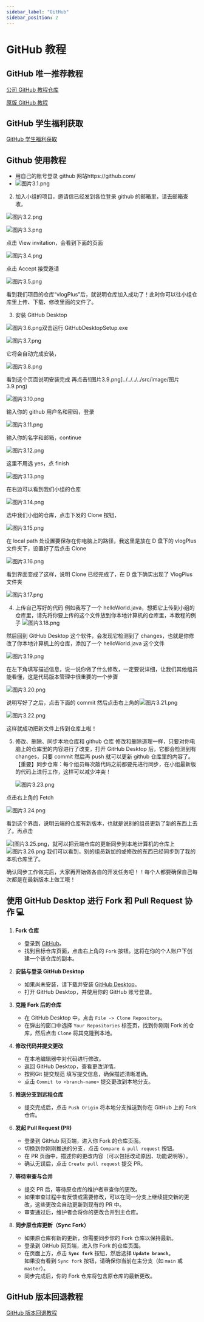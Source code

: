 ```yaml
---
sidebar_label: "GitHub"
sidebar_position: 2
---
```

# GitHub 教程
## GitHub 唯一推荐教程

[公司 GitHub 教程仓库](https://github.com/beisi-tech/beisi-github-learning)

[原版 GitHub 教程](https://youtu.be/Yn4WNemTV9Y?si=ChRgVBV2vFmYKGwy)

## GitHub 学生福利获取

[GitHub 学生福利获取](https://blog.csdn.net/m0_59118857/article/details/137478138)

## Github 使用教程

- 用自己的账号登录 github 网站https://github.com/
- ![图片3.1.png](../../../src/image/图片3.1.png)

2. 加入小组的项目，邀请信已经发到各位登录 github 的邮箱里，请去邮箱查收。

![图片3.2.png](../../../src/image/图片3.2.png)

![图片3.3.png](../../../src/image/图片3.3.png)

点击 View invitation，会看到下面的页面

![图片3.4.png](../../../src/image/图片3.4.png)

点击 Accept 接受邀请

![图片3.5.png](../../../src/image/图片3.5.png)

看到我们项目的仓库“vlogPlus”后，就说明仓库加入成功了！此时你可以往小组仓库里上传、下载、修改里面的文件了。

3. 安装 GitHub Desktop

![图片3.6.png](../../../src/image/图片3.6.png)双击运行 GitHubDesktopSetup.exe

![图片3.7.png](../../../src/image/图片3.7.png)

它将会自动完成安装，

![图片3.8.png](../../../src/image/图片3.8.png)

看到这个页面说明安装完成
再点击![图片3.9.png]../../../../src/image/图片3.9.png)

![图片3.10.png](../../../src/image/图片3.10.png)

输入你的 github 用户名和密码，登录

![图片3.11.png](../../../src/image/图片3.11.png)

输入你的名字和邮箱，continue

![图片3.12.png](../../../src/image/图片3.12.png)

这里不用选 yes，点 finish

![图片3.13.png](../../../src/image/图片3.13.png)

在右边可以看到我们小组的仓库

![图片3.14.png](../../../src/image/图片3.14.png)

选中我们小组的仓库，点击下发的 Clone 按钮，

![图片3.15.png](../../../src/image/图片3.15.png)

在 local path 处设置要保存在你电脑上的路径，我这里是放在 D 盘下的 vlogPlus 文件夹下，设置好了后点击 Clone

![图片3.16.png](../../../src/image/图片3.16.png)

看到界面变成了这样，说明 Clone 已经完成了，在 D 盘下确实出现了 VlogPlus 文件夹

![图片3.17.png](../../../src/image/图片3.17.png)

4. 上传自己写好的代码
   例如我写了一个 helloWorld.java，想把它上传到小组的仓库里，请先将你要上传的这个文件放到你本地计算机的仓库里，本教程的例子
   ![图片3.18.png](../../../src/image/图片3.18.png)

然后回到 GitHub Desktop 这个软件，会发现它检测到了 changes，也就是你修改了你本地计算机上的仓库，添加了一个 helloWorld.java 这个文件

![图片3.19.png](../../../src/image/图片3.19.png)

在左下角填写描述信息，说一说你做了什么修改，一定要说详细，让我们其他组员能看懂，这是代码版本管理中很重要的一个步骤

![图片3.20.png](../../../src/image/图片3.20.png)

说明写好了之后，点击下面的 commit
然后点击右上角的![图片3.21.png](../../../src/image/图片3.21.png)

![图片3.22.png](../../../src/image/图片3.22.png)

这样就成功把新文件上传到仓库上啦！

5. 修改、删除、同步本地仓库和 github 仓库
   修改和删除道理一样，只要对你电脑上的仓库里的内容进行了改变，打开 GitHub Desktop 后，它都会检测到有 changes，只要 commit 然后再 push 就可以更新 github 仓库里的内容了。
   【重要】同步仓库：每个组员每次敲代码之前都要先进行同步，在小组最新版的代码上进行工作，这样可以减少冲突！

   ![图片3.23.png](../../../src/image/图片3.23.png)

点击右上角的 Fetch

![图片3.24.png](../../../src/image/图片3.24.png)

看到这个界面，说明云端的仓库有新版本，也就是说别的组员更新了新的东西上去了。再点击

![(图片3.25.png](../../../src/image/图片3.25.png)，就可以把云端仓库的更新同步到本地计算机的仓库上![图片3.26.png](../../../src/image/图片3.26.png)
我们可以看到，别的组员新加的或修改的东西已经同步到了我的本机仓库里了。

确认同步工作做完后，大家再开始做各自的开发任务吧！！每个人都要确保自己每次都是在最新版本上做工哦！

## 使用 GitHub Desktop 进行 Fork 和 Pull Request 协作 💻

1. **Fork 仓库**

   - 登录到 [GitHub](https://github.com/)。
   - 找到目标仓库页面，点击右上角的 `Fork` 按钮。这将在你的个人账户下创建一个该仓库的副本。

2. **安装与登录 GitHub Desktop**

   - 如果尚未安装，请下载并安装 [GitHub Desktop](https://desktop.github.com/)。
   - 打开 GitHub Desktop，并使用你的 GitHub 账号登录。

3. **克隆 Fork 后的仓库**

   - 在 GitHub Desktop 中，点击 `File -> Clone Repository`。
   - 在弹出的窗口中选择 `Your Repositories` 标签页，找到你刚刚 Fork 的仓库，然后点击 `Clone` 将其克隆到本地。

4. **修改代码并提交更改**

   - 在本地编辑器中对代码进行修改。
   - 返回 GitHub Desktop，查看更改详情。
   - 按照Git 提交规范 填写提交信息，确保描述清晰准确。
   - 点击 `Commit to <branch-name>` 提交更改到本地分支。

5. **推送分支到远程仓库**

   - 提交完成后，点击 `Push Origin` 将本地分支推送到你在 GitHub 上的 Fork 仓库。

6. **发起 Pull Request (PR)**

   - 登录到 GitHub 网页端，进入你 Fork 的仓库页面。
   - 切换到你刚刚推送的分支，点击 `Compare & pull request` 按钮。
   - 在 PR 页面中，描述你的更改内容（可以包括改动原因、功能说明等）。
   - 确认无误后，点击 `Create pull request` 提交 PR。

7. **等待审查与合并**

   - 提交 PR 后，等待原仓库的维护者审查你的更改。
   - 如果审查过程中有反馈或需要修改，可以在同一分支上继续提交新的更改，这些更改会自动更新到现有的 PR 中。
   - 审查通过后，维护者会将你的更改合并到主仓库。

8. **同步原仓库更新（Sync Fork）**
   - 如果原仓库有新的更新，你需要同步你的 Fork 仓库以保持最新。
   - 登录到 GitHub 网页端，进入你 Fork 的仓库页面。
   - 在页面上方，点击 **`Sync fork`** 按钮，然后选择 **`Update branch`**。  
     如果没有看到 `Sync fork` 按钮，请确保你当前在主分支（如 `main` 或 `master`）。
   - 同步完成后，你的 Fork 仓库将包含原仓库的最新更改。

## GitHub 版本回退教程

[GitHub 版本回退教程](https://www.bilibili.com/video/BV1KE411w7Dc/?share_source=copy_web&vd_source=7f54efe1da20c04e64d8b69684311984)
